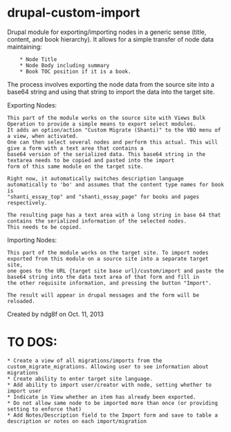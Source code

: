 drupal-custom-import
====================

Drupal module for exporting/importing nodes in a generic sense (title, content, and book hierarchy).
It allows for a simple transfer of node data maintaining: 

		* Node Title
		* Node Body including summary
		* Book TOC position if it is a book.
		
The process involves exporting the node data from the source site into a base64 string and 
using that string to import the data into the target site.

Exporting Nodes:

	This part of the module works on the source site with Views Bulk Operation to provide a simple means to export select modules. 
	It adds an option/action "Custom Migrate (Shanti)" to the VBO menu of a view, when activated.
	One can then select several nodes and perform this actual. This will give a form with a text area that contains a 
	base64 version of the serialized data. This base64 string in the textarea needs to be copied and pasted into the import
	form of this same module on the target site.
	
	Right now, it automatically switches description language automatically to 'bo' and assumes that the content type names for book is
	"shanti_essay_top" and "shanti_essay_page" for books and pages respectively.
	
	The resulting page has a text area with a long string in base 64 that contains the serialized information of the selected nodes. 
	This needs to be copied.
	
Importing Nodes:

	This part of the module works on the target site. To import nodes exported from this module on a source site into a separate target site,
	one goes to the URL {target site base url}/custom/import and paste the base64 string into the data text area of that form and fill in 
	the other requisite information, and pressing the button "Import".
	
	The result will appear in drupal messages and the form will be reloaded.
	
Created by ndg8f on Oct. 11, 2013

TO DOS:
========

	* Create a view of all migrations/imports from the custom_migrate_migrations. Allowing user to see information about migrations
	* Create ability to enter target site language.
	* Add ability to import user/creator with node, setting whether to import user
	* Indicate in View whether an item has already been exported.
	* Do not allow same node to be imported more than once (or providing setting to enforce that)
	* Add Notes/Description field to the Import form and save to table a description or notes on each import/migration
